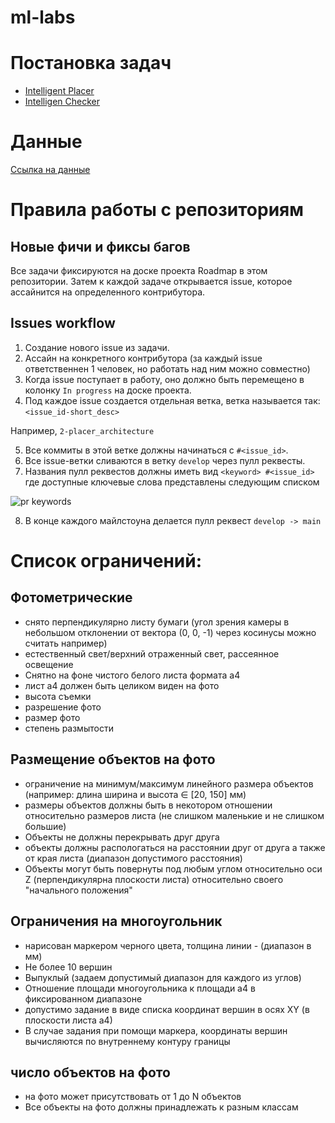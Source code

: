 # ml-labs

# Постановка задач

- [Intelligent Placer](https://docs.google.com/document/d/1o0lawEvLgmh9VrA5fUlOHFvo5JKxR4NThCFobmrKz60/edit#)
- [Intelligen Checker](https://docs.google.com/document/d/1Tmn7BLnHXiAsdCpB_GQVDqUx3AoGEdfOoTyn3Eg3P7A/edit#)

# Данные

[Ccылка на данные](https://drive.google.com/drive/folders/1B45ROu8KbjR2S3Wy8mYdcSyMI5RmO-Rr?usp=sharing)

# Правила работы с репозиториям

## Новые фичи и фиксы багов

Все задачи фиксируются на доске проекта Roadmap в этом репозитории. Затем к каждой задаче открывается issue, которое ассайнится на определенного контрибутора.

## Issues workflow

1) Создание нового issue из задачи.
2) Ассайн на конкретного контрибутора (за каждый issue ответственнен 1 человек, но работать над ним можно совместно)
3) Когда issue поступает в работу, оно должно быть перемещено в колонку `In progress` на доске проекта.
4) Под каждое issue создается отдельная ветка, ветка называется так: `<issue_id-short_desc>`

Например, `2-placer_architecture`

5) Все коммиты в этой ветке должны начинаться с `#<issue_id>`.
6) Все issue-ветки сливаются в ветку `develop` через пулл реквесты.
7) Названия пулл реквестов должны иметь вид `<keyword> #<issue_id>`
где доступные ключевые слова представлены следующим списком

![pr keywords](https://cdn.discordapp.com/attachments/885056467474997279/889274377496051712/unknown.png)

8) В конце каждого майлстоуна делается пулл реквест `develop -> main`

# Список ограничений:
## Фотометрические 
- снято перпендикулярно листу бумаги (угол зрения камеры в небольшом отклонении от вектора (0, 0, -1) через косинусы можно считать например)
 - естественный свет/верхний отраженный свет, рассеянное освещение
 - Снятно на фоне чистого белого листа формата а4
 - лист а4 должен быть целиком виден на фото
 - высота съемки
 - разрешение фото
 - размер фото
 - степень размытости

## Размещение объектов на фото
- ограничение на минимум/максимум линейного размера объектов (например: длина ширина и высота $\in$ [20, 150]  мм)
- размеры объектов должны быть в некотором отношении относительно размеров листа (не слишком маленькие и не слишком большие)
 - Объекты не должны перекрывать друг друга
 - объекты должны распологаться на расстоянии друг от друга а также от края листа (диапазон допустимого расстояния)
 - Объекты могут быть повернуты под любым углом относительно оси Z (перпендикулярна плоскости листа) относительно своего "начального положения"

## Ограничения на многоугольник
 - нарисован маркером черного цвета, толщина линии - (диапазон в мм)
 - Не более 10 вершин
 - Выпуклый (задаем допустимый диапазон для каждого из углов)
 - Отношение площади многоугольника к площади a4 в фиксированном диапазоне
 - допустимо задание в виде списка координат вершин в осях XY (в плоскости листа a4)
 - В случае задания при помощи маркера, координаты вершин вычисляются по внутреннему контуру границы

## число объектов на фото
 - на фото может присутствовать от 1 до N объектов
 - Все объекты на фото должны принадлежать к разным классам


